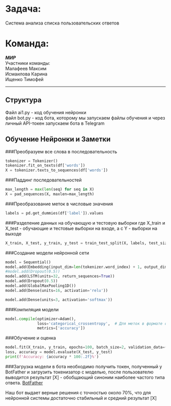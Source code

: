 

# **Задача:** 
Система анализа списка пользовательских ответов
# **Команда:** 
***МИР*** <br>
Участники команды:<br>
Малафеев Максим<br> Исмаилова Карина<br> Ищенко Тимофей<br>
________

## **Структура**
Файл ai1.py - код обучения нейронки <br>
файл bot.py - код бота, которому мы запускаем файлы обучения и через личный API-токен запускаем бота в Telegram

## **Обучение Нейронки и Заметки**

###Преобразуем все слова в последовательность
```python
tokenizer = Tokenizer()
tokenizer.fit_on_texts(df['words'])
X = tokenizer.texts_to_sequences(df['words'])
```
###Паддинг последовательностей
```python
max_length = max(len(seq) for seq in X)
X = pad_sequences(X, maxlen=max_length)
```
###Преобразование меток в числовые значения
```python
labels = pd.get_dummies(df['label']).values
```
###Разделение данных на обучающую и тестовую выборки
где X_train и X_test - обучающие и тестовые выборки на входе, а с Y - выборки на выходе 
```python
X_train, X_test, y_train, y_test = train_test_split(X, labels, test_size=0.2, random_state=42)
```
###Создание модели нейронной сети
```python
model = Sequential()
model.add(Embedding(input_dim=len(tokenizer.word_index) + 1, output_dim=8, input_length=max_length))
#model.add(Dropout(0.5))
model.add(LSTM(units=32, return_sequences=True))
model.add(Dropout(0.5))
model.add(GlobalMaxPooling1D())
model.add(Dense(units=16, activation='relu'))

model.add(Dense(units=3, activation='softmax'))
```
###Компиляция модели
```python
model.compile(optimizer=Adam(),
              loss='categorical_crossentropy',  # Для меток в формате one-hot
              metrics=['accuracy'])

```
###Обучение и оценка

```python
model.fit(X_train, y_train, epochs=100, batch_size=2, validation_data=(X_test, y_test))
loss, accuracy = model.evaluate(X_test, y_test)
print(f'Accuracy: {accuracy * 100:.2f}%')

```
###Загрузка модели в бота
необходимо получить токен, полученный у BotFather и загрузить токенизатор с моделью, после пользователю выводится результат [X] - обобщающий синоним наиболее частого типа ответа.
[BotFather](https://t.me/BotHelp_Fatherbot)

Наш бот выдает верные решения с точностью около 70%, что для нейронной системы достаточно стабильный и средний результат [X]
